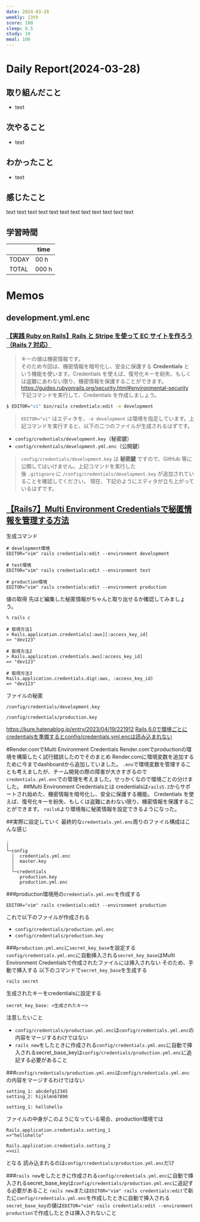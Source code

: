 ```yaml
---
date: 2024-03-28
weekly: 13th
score: 100
sleep: 8.5
study: 10
meal: 100
---
```

# Daily Report(2024-03-28)
## 取り組んだこと
- text
## 次やること
- text
## わかったこと
- text
## 感じたこと
text text text text text text text text text text text text
## 学習時間
|       | time  | 
| ----- | ----- |
| TODAY | 00 h   |
| TOTAL | 000 h |
# Memos
## development.yml.enc
### [【実践 Ruby on Rails】Rails と Stripe を使って EC サイトを作ろう（Rails 7 対応）](https://zenn.dev/farstep/books/7f169cdc597ada)
> キーの値は機密情報です。  
そのため今回は、機密情報を暗号化し、安全に保護する **Credentials** という機能を使います。Credentials を使えば、復号化キーを紛失、もしくは盗難にあわない限り、機密情報を保護することができます。
https://guides.rubyonrails.org/security.html#environmental-security
下記コマンドを実行して、Credentials を作成しましょう。
```bash
$ EDITOR="vi" bin/rails credentials:edit -e development
```
> `EDITOR="vi"` はエディタを、`-e development` は環境を指定しています。上記コマンドを実行すると、以下の二つのファイルが生成されるはずです。
- `config/credentials/development.key`（秘密鍵）
- `config/credentials/development.yml.enc`（公開鍵）

> `config/credentials/development.key` は **秘密鍵** ですので、GitHub 等に公開してはいけません。上記コマンドを実行した後 `.gitignore` に `/config/credentials/development.key` が追加されていることを確認してください。
> 現在、下記のようにエディタが立ち上がっているはずです。

## [【Rails7】Multi Environment Credentialsで秘匿情報を管理する方法](https://qiita.com/joinus_ibuki/items/3a0d264abe510bfdd98a)
生成コマンド
```tarminal
# development環境
EDITOR="vim" rails credentials:edit --environment development

# test環境
EDITOR="vim" rails credentials:edit --environment test

# production環境
EDITOR="vim" rails credentials:edit --environment production
```

値の取得
先ほど編集した秘匿情報がちゃんと取り出せるか確認してみましょう。
```
% rails c

# 取得方法1
> Rails.application.credentials[:aws][:access_key_id]
=> "dev123"

# 取得方法2
> Rails.application.credentials.aws[:access_key_id]
=> "dev123"

# 取得方法3
Rails.application.credentials.dig(:aws, :access_key_id)
=> "dev123"
```

ファイルの秘匿
```.gitignore
/config/credentials/development.key

/config/credentials/production.key
```

https://kure.hatenablog.jp/entry/2023/04/19/221912
[Rails 6.0で環境ごとにcredentialsを準備するとconfig/credentials.yml.encは読み込まれない](https://ryotatake.hatenablog.com/entry/2020/11/28/rails_credentials)

#Render.comでMulti Environment Credentials
Render.comでproductionの環境を構築したく試行錯誤したのでそのまとめ
Render.comに環境変数を追加するために今までdashboardから追加していました。
`.env`で環境変数を管理することも考えましたが、チーム開発の際の障害が大きすぎるので`credentials.yml.enc`での管理を考えました。せっかくなので環境ごとの分けました。
##Multi Environment Credentialsとは
credentialsは`rails5.2`からサポートされ始めた、機密情報を暗号化し、安全に保護する機能。
Credentials を使えば、復号化キーを紛失、もしくは盗難にあわない限り、機密情報を保護することができます。
`rails6`より環境毎に秘匿情報を設定できるようになった。

##実際に設定していく
最終的な`credentials.yml.enc`周りのファイル構成はこんな感じ
```
.
│
└─config
  │  credentials.yml.enc
  │  master.key
  │
  └─credentials
     production.key
     production.yml.enc
```

###production環境用の`credentials.yml.enc`を作成する
```
EDITOR="vim" rails credentials:edit --environment production
```
これで以下のファイルが作成される
- `config/credentials/production.yml.enc`
- `config/credentials/production.key`

###`production.yml.enc`に`secret_key_base`を設定する
`config/credentials.yml.enc`に自動挿入される`secret_key_base`はMulti Environment Credentialsで作成されたファイルには挿入されない
そのため、手動で挿入する
以下のコマンドで`secret_key_base`を生成する
```
rails secret
```
生成されたキーをcredentialsに設定する
```
secret_key_base: <生成されたキー>
```






注意したいこと
- `config/credentials/production.yml.enc`は`config/credentials.yml.enc`の内容をマージするわけではない
- `rails new`をしたときに作成される`config/credentials.yml.enc`に自動で挿入されるsecret_base_keyは`config/credentials/production.yml.enc`に追記する必要があること

###`config/credentials/production.yml.enc`は`config/credentials.yml.enc`の内容をマージするわけではない

```config/credentials.yml.enc
setting_1: abcdefg12345
setting_2: hijklmn67890
```

```config/credentials/production.yml.enc
setting_1: hellohello
```
ファイルの中身がこのようになっている場合、production環境では
```console
Rails.application.credentials.setting_1
=>"hellohello"

Rails.application.credentials.setting_2
=>nil
```
となる
読み込まれるのは`config/credentials/production.yml.enc`だけ

###`rails new`をしたときに作成される`config/credentials.yml.enc`に自動で挿入されるsecret_base_keyは`config/credentials/production.yml.enc`に追記する必要があること
`rails new`または`EDITOR="vim" rails credentials:edit`で新たに`config/credentials.yml.enc`を作成したときに自動で挿入される`secret_base_key`の値は`EDITOR="vim" rails credentials:edit --environment production`で作成したときは挿入されないこと